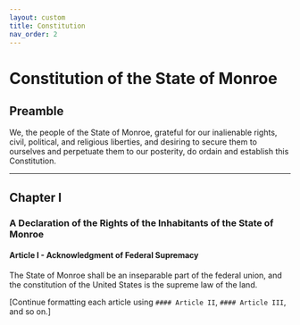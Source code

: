 ```yaml
---
layout: custom
title: Constitution
nav_order: 2
---
```


# Constitution of the State of Monroe

## Preamble

We, the people of the State of Monroe, grateful for our inalienable rights, civil, political, and religious liberties, and desiring to secure them to ourselves and perpetuate them to our posterity, do ordain and establish this Constitution.

---

## Chapter I

### A Declaration of the Rights of the Inhabitants of the State of Monroe

#### Article I - Acknowledgment of Federal Supremacy

The State of Monroe shall be an inseparable part of the federal union, and the constitution of the United States is the supreme law of the land.

[Continue formatting each article using `#### Article II`, `#### Article III`, and so on.]
